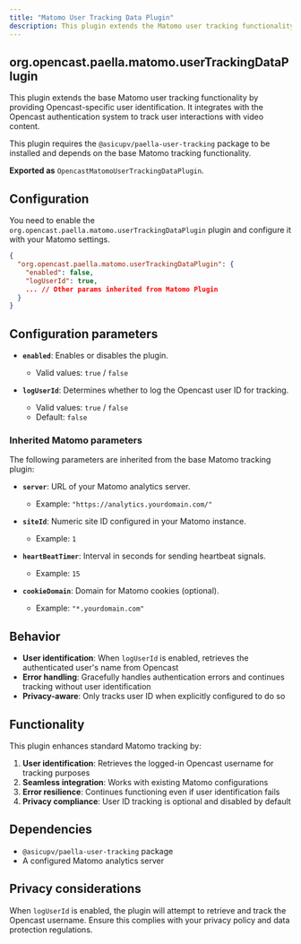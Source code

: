 ```yaml
---
title: "Matomo User Tracking Data Plugin"
description: This plugin extends the Matomo user tracking functionality with Opencast-specific user data.
---
```


## org.opencast.paella.matomo.userTrackingDataPlugin

This plugin extends the base Matomo user tracking functionality by providing Opencast-specific user identification. It integrates with the Opencast authentication system to track user interactions with video content.

This plugin requires the `@asicupv/paella-user-tracking` package to be installed and depends on the base Matomo tracking functionality.

**Exported as** `OpencastMatomoUserTrackingDataPlugin`.

## Configuration

You need to enable the `org.opencast.paella.matomo.userTrackingDataPlugin` plugin and configure it with your Matomo settings.

```json
{
  "org.opencast.paella.matomo.userTrackingDataPlugin": {
    "enabled": false,    
    "logUserId": true,
    ... // Other params inherited from Matomo Plugin
  }   
}
```

## Configuration parameters

- **`enabled`**: Enables or disables the plugin.
  - Valid values: `true` / `false`

- **`logUserId`**: Determines whether to log the Opencast user ID for tracking.
  - Valid values: `true` / `false`
  - Default: `false`

### Inherited Matomo parameters

The following parameters are inherited from the base Matomo tracking plugin:

- **`server`**: URL of your Matomo analytics server.
  - Example: `"https://analytics.yourdomain.com/"`

- **`siteId`**: Numeric site ID configured in your Matomo instance.
  - Example: `1`

- **`heartBeatTimer`**: Interval in seconds for sending heartbeat signals.
  - Example: `15`

- **`cookieDomain`**: Domain for Matomo cookies (optional).
  - Example: `"*.yourdomain.com"`

## Behavior

- **User identification**: When `logUserId` is enabled, retrieves the authenticated user's name from Opencast
- **Error handling**: Gracefully handles authentication errors and continues tracking without user identification
- **Privacy-aware**: Only tracks user ID when explicitly configured to do so

## Functionality

This plugin enhances standard Matomo tracking by:

1. **User identification**: Retrieves the logged-in Opencast username for tracking purposes
2. **Seamless integration**: Works with existing Matomo configurations
3. **Error resilience**: Continues functioning even if user identification fails
4. **Privacy compliance**: User ID tracking is optional and disabled by default

## Dependencies

- `@asicupv/paella-user-tracking` package
- A configured Matomo analytics server

## Privacy considerations

When `logUserId` is enabled, the plugin will attempt to retrieve and track the Opencast username. Ensure this complies with your privacy policy and data protection regulations.